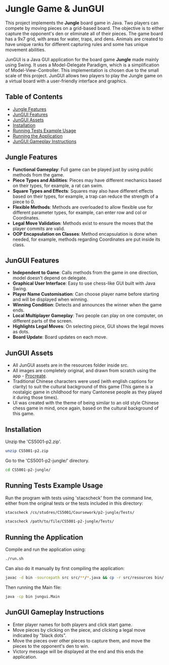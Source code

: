 # Jungle Game & JunGUI

This project implements the **Jungle** board game in Java. Two players can compete by moving pieces on a grid-based board. The objective is to either capture the opponent's den or eliminate all of their pieces. The game board has a 9x7 grid, with areas for water, traps, and dens. Animals are created to have unique ranks for different capturing rules and some has unique movement abilities.

JunGUI is a Java GUI application for the board game **Jungle** made mainly using Swing. It uses a Model-Delegate Paradigm, which is a simplification of Model-View-Controller. This implementation is chosen due to the small scale of this project. JunGUI allows two players to play the Jungle game on a virtual board with a user-friendly interface and graphics.

## Table of Contents

- [Jungle Features](#jungle-features)
- [JunGUI Features](#jungui-features)
- [JunGUI Assets](#jungui-assets)
- [Installation](#installation)
- [Running Tests Example Usage](#running-tests-example-usage)
- [Running the Application](#running-the-application)
- [JunGUI Gameplay Instructions](#jungui-gameplay-instructions)

## Jungle Features

- **Functional Gameplay**: Full game can be played just by using public methods from the game.
- **Piece Types and Abilities**: Pieces may have different mechanics based on their types, for example, a rat can swim.
- **Square Types and Effects**: Squares may also have different effects based on their types, for example, a trap can reduce the strength of a piece to 0.
- **Flexible Methods**: Methods are overloaded to allow flexible use for different parameter types, for example, can enter row and col or Coordinates.
- **Legal Move Validation**: Methods exist to ensure the moves that the player commits are valid.
- **OOP Encapsulation on Classes**: Method encapsulation is done when needed, for example, methods regarding Coordinates are put inside its class.

## JunGUI Features

- **Independent to Game**: Calls methods from the game in one direction, model doesn't depend on delegate.
- **Graphical User Interface**: Easy to use chess-like GUI built with Java Swing.
- **Player Name Customisation**: Can choose player name before starting and will be displayed when winning.
- **Winning Condition**: Detects and announces the winner when the game ends.
- **Local Multiplayer Gameplay**: Two people can play on one computer, on different parts of the screen.
- **Highlights Legal Moves**: On selecting piece, GUI shows the legal moves as dots.
- **Board Update**: Board updates on each move.

## JunGUI Assets

- All JunGUI assets are in the resources folder inside src.
- All images are completely original, and drawn from scratch using the app - [Procreate](https://procreate.com/).
- Traditional Chinese characters were used (with english captions for clarity) to suit the cultural background of this game (This game is a nostalgic game in childhood for many Cantonese people as they played it during those times).
- UI was created with the theme of being similar to an old style Chinese chess game in mind, once again, based on the cultural background of this game.

## Installation
Unzip the 'CS5001-p2.zip'.

```bash
unzip CS5001-p2.zip
```

Go to the 'CS5001-p2-jungle/' directory.

```bash
cd CS5001-p2-jungle/
```

## Running Tests Example Usage
Run the program with tests using 'stacscheck' from the command line, either from the original tests or the tests included in this directory:

```bash
stacscheck /cs/studres/CS5001/Coursework/p2-jungle/Tests/
```

```bash
stacscheck /path/to/file/CS5001-p2-jungle/Tests/
```

## Running the Application
Compile and run the application using:

```bash
./run.sh
```

Can also do it manually by first compiling the application:

```bash
javac -d bin -sourcepath src src/**/*.java && cp -r src/resources bin/
```

Then running the Main file:

```bash
java -cp bin jungui.Main
```

## JunGUI Gameplay Instructions
- Enter player names for both players and click start game.
- Move pieces by clicking on the piece, and clicking a legal move indicated by "black dots".
- Move the pieces over other pieces to capture them, and move the pieces to the opponent's den to win.
- Victory message will be displayed at the end and this ends the application.